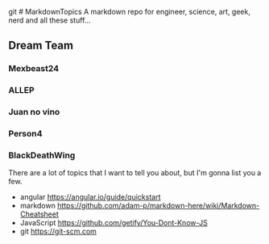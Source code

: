 git # MarkdownTopics
A markdown repo for engineer, science, art, geek, nerd and all these stuff... 

## Dream Team

### Mexbeast24 

### ALLEP

### Juan no vino

### Person4

### BlackDeathWing
There are a lot of topics that I want to tell you about, but I'm gonna list you a few. 
* angular https://angular.io/guide/quickstart
* markdown https://github.com/adam-p/markdown-here/wiki/Markdown-Cheatsheet
* JavaScript https://github.com/getify/You-Dont-Know-JS
* git https://git-scm.com
